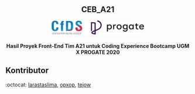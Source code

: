 <h2 align="center">
 CEB_A21
</h2>

<p align="center">
 <img src="https://raw.githubusercontent.com/larastaslima/CEBA21/master/res/penyelenggara.png" alt="CfDS x Progate" width="50%" />
</p>


<h4 align="center">
 Hasil Proyek Front-End Tim A21 untuk Coding Experience Bootcamp UGM X PROGATE 2020
</h4>


## Kontributor
:octocat: [larastaslima](https://github.com/larastaslima), [opxop](https://github.com/opxop), [tejow](https://github.com/tejow)
